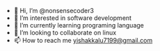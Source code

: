 - 👋 Hi, I’m @nonsensecoder3
- 👀 I’m interested in software development
- 🌱 I’m currently learning programing language
- 💞️ I’m looking to collaborate on linux
- 📫 How to reach me yishakkalu7199@gmail.com

<!---
nonsensecoder3/nonsensecoder3 is a ✨ special ✨ repository because its `README.md` (this file) appears on your GitHub profile.
You can click the Preview link to take a look at your changes.
--->
